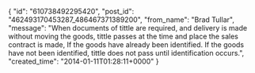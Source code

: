  {
   "id": "610738492295420",
   "post_id": "462493170453287_486467371389200",
   "from_name": "Brad Tullar",
   "message": "When documents of tittle are required, and delivery is made without moving the goods, tittle passes at the time and place the sales contract is made, If the goods have already been identified. If the goods have not been identified, tittle does not pass until identification occurs.",
   "created_time": "2014-01-11T01:28:11+0000"
 }

